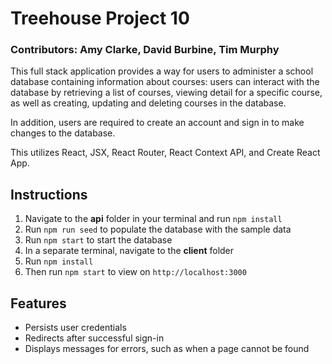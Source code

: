 # Treehouse Project 10
### Contributors: Amy Clarke, David Burbine, Tim Murphy
This full stack application provides a way for users to administer a school database containing information about courses: users can interact with the database by retrieving a list of courses, viewing detail for a specific course, as well as creating, updating and deleting courses in the database.

In addition, users are required to create an account and sign in to make changes to the database.

This utilizes React, JSX, React Router, React Context API, and Create React App.

## Instructions
1. Navigate to the **api** folder in your terminal and run `npm install`
2. Run `npm run seed` to populate the database with the sample data
3. Run `npm start` to start the database
4. In a separate terminal, navigate to the **client** folder
5. Run `npm install`
6. Then run `npm start` to view on `http://localhost:3000`

## Features
- Persists user credentials
- Redirects after successful sign-in
- Displays messages for errors, such as when a page cannot be found

